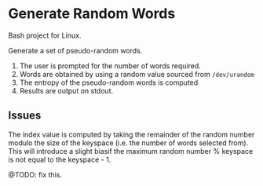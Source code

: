 # Generate Random Words
Bash project for Linux.

Generate a set of pseudo-random words.

1. The user is prompted for the number of words required.
2. Words are obtained by using a random value sourced from `/dev/urandom`
3. The entropy of the pseudo-random words is computed
4. Results are output on stdout.

Issues
------
The index value is computed by taking the remainder of the random number modulo the size of the keyspace (i.e. the number of words selected from). This will introduce a slight biasif the maximum random number % keyspace is not equal to the keyspace - 1.

@TODO: fix this. 


[1]: ihttps://blog.webernetz.net/password-strengthentropy-characters-vs-words/

